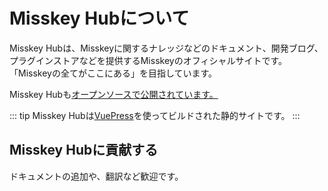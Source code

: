 # Misskey Hubについて
Misskey Hubは、Misskeyに関するナレッジなどのドキュメント、開発ブログ、プラグインストアなどを提供するMisskeyのオフィシャルサイトです。
「Misskeyの全てがここにある」を目指しています。

Misskey Hubも[オープンソースで公開されています。](https://github.com/misskey-dev/misskey-hub)

::: tip
Misskey Hubは[VuePress](https://github.com/vuepress/vuepress-next)を使ってビルドされた静的サイトです。
:::

## Misskey Hubに貢献する
ドキュメントの追加や、翻訳など歓迎です。
